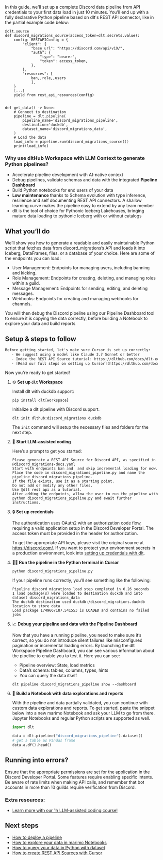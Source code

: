In this guide, we'll set up a complete Discord data pipeline from API credentials to your first data load in just 10 minutes. You'll end up with a fully declarative Python pipeline based on dlt's REST API connector, like in the partial example code below:

```python-outcome
@dlt.source
def discord_migrations_source(access_token=dlt.secrets.value):
    config: RESTAPIConfig = {
        "client": {
            "base_url": "https://discord.com/api/v10/",
            "auth": {
                "type": "bearer",
                "token": access_token,
            },
        },
        "resources": [
            ban,,role,,users
            ],
    }
    [...]
    yield from rest_api_resources(config)


def get_data() -> None:
    # Connect to destination
    pipeline = dlt.pipeline(
        pipeline_name='discord_migrations_pipeline',
        destination='duckdb',
        dataset_name='discord_migrations_data', 
    )
    # Load the data
    load_info = pipeline.run(discord_migrations_source())
    print(load_info) 
```

### Why use dltHub Workspace with LLM Context to generate Python pipelines?

- Accelerate pipeline development with AI-native context
- Debug pipelines, validate schemas and data with the integrated **Pipeline Dashboard**
- Build Python notebooks for end users of your data
- **Low maintenance** thanks to Schema evolution with type inference, resilience and self documenting REST API connectors. A shallow learning curve makes the pipeline easy to extend by any team member
- dlt is the tool of choice for Pythonic Iceberg Lakehouses, bringing mature data loading to pythonic Iceberg with or without catalogs

## What you’ll do

We’ll show you how to generate a readable and easily maintainable Python script that fetches data from discord_migrations’s API and loads it into Iceberg, DataFrames, files, or a database of your choice. Here are some of the endpoints you can load:

- User Management: Endpoints for managing users, including banning and kicking.
- Role Management: Endpoints for creating, deleting, and managing roles within a guild.
- Message Management: Endpoints for sending, editing, and deleting messages.
- Webhooks: Endpoints for creating and managing webhooks for channels.

You will then debug the Discord pipeline using our Pipeline Dashboard tool to ensure it is copying the data correctly, before building a Notebook to explore your data and build reports.

## Setup & steps to follow

```default
Before getting started, let's make sure Cursor is set up correctly:
   - We suggest using a model like Claude 3.7 Sonnet or better
   - Index the REST API Source tutorial: https://dlthub.com/docs/dlt-ecosystem/verified-sources/rest_api/ and add it to context as **@dlt rest api**
   - [Read our full steps on setting up Cursor](https://dlthub.com/docs/dlt-ecosystem/llm-tooling/cursor-restapi#23-configuring-cursor-with-documentation)
```

Now you're ready to get started!

1. ⚙️ **Set up `dlt` Workspace**
    
    Install dlt with duckdb support:
    ```shell
    pip install dlt[workspace]
    ```

    Initialize a dlt pipeline with Discord support.
    ```shell
    dlt init dlthub:discord_migrations duckdb
    ```

    The `init` command will setup the necessary files and folders for the next step.
    
2. 🤠 **Start LLM-assisted coding**
    
    Here’s a prompt to get you started:
    
    ```prompt
    Please generate a REST API Source for Discord API, as specified in @discord_migrations-docs.yaml 
    Start with endpoints ban and  and skip incremental loading for now. 
    Place the code in discord_migrations_pipeline.py and name the pipeline discord_migrations_pipeline. 
    If the file exists, use it as a starting point. 
    Do not add or modify any other files. 
    Use @dlt rest api as a tutorial. 
    After adding the endpoints, allow the user to run the pipeline with python discord_migrations_pipeline.py and await further instructions.
    ```

    
3. 🔒 **Set up credentials** 
    
    The authentication uses OAuth2 with an authorization code flow, requiring a valid application setup in the Discord Developer Portal. The access token must be provided in the header for authorization.
    
    To get the appropriate API keys, please visit the original source at https://discord.com/.
    If you want to protect your environment secrets in a production environment, look into [setting up credentials with dlt](https://dlthub.com/docs/walkthroughs/add_credentials).
    
4. 🏃‍♀️ **Run the pipeline in the Python terminal in Cursor**
    
    ```shell
    python discord_migrations_pipeline.py
    ```
    
    If your pipeline runs correctly, you’ll see something like the following:
    
    ```shell
    Pipeline discord_migrations load step completed in 0.26 seconds
    1 load package(s) were loaded to destination duckdb and into dataset discord_migrations_data
    The duckdb destination used duckdb:/discord_migrations.duckdb location to store data
    Load package 1749667187.541553 is LOADED and contains no failed jobs
    ```
    
5. 📈 **Debug your pipeline and data with the Pipeline Dashboard**

    Now that you have a running pipeline, you need to make sure it’s correct, so you do not introduce silent failures like misconfigured pagination or incremental loading errors. By launching the dlt Workspace Pipeline Dashboard, you can see various information about the pipeline to enable you to test it. Here you can see:
    - Pipeline overview: State, load metrics
    - Data’s schema: tables, columns, types, hints
    - You can query the data itself
    
    ```shell
    dlt pipeline discord_migrations_pipeline show --dashboard
    ```
    
6. 🐍 **Build a Notebook with data explorations and reports**

    With the pipeline and data partially validated, you can continue with custom data explorations and reports. To get started, paste the snippet below into a new marimo Notebook and ask your LLM to go from there. Jupyter Notebooks and regular Python scripts are supported as well.

    
    ```python
    import dlt

   data = dlt.pipeline("discord_migrations_pipeline").dataset()
   # get a table as Pandas frame
   data.a.df().head()
    ```

## Running into errors?

Ensure that the appropriate permissions are set for the application in the Discord Developer Portal. Some features require enabling specific intents. Be aware of rate limits when making API calls, and remember that bot accounts in more than 10 guilds require verification from Discord.

### Extra resources:

- [Learn more with our 1h LLM-assisted coding course!](https://www.youtube.com/watch?v=GGid70rnJuM)

## Next steps

- [How to deploy a pipeline](https://dlthub.com/docs/walkthroughs/deploy-a-pipeline)
- [How to explore your data in marimo Notebooks](https://dlthub.com/docs/general-usage/dataset-access/marimo)
- [How to query your data in Python with dataset](https://dlthub.com/docs/general-usage/dataset-access/dataset)
- [How to create REST API Sources with Cursor](https://dlthub.com/docs/dlt-ecosystem/llm-tooling/cursor-restapi)